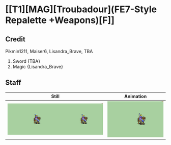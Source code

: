 # [\[T1\]\[MAG\]\[Troubadour\]\(FE7-Style Repalette +Weapons\)\[F\]]

## Credit

Pikmin1211, Maiser6, Lisandra_Brave, TBA

1. Sword {TBA}
6. Magic {Lisandra_Brave}
	
## Staff

| Still | Animation |
| :---: | :-------: |
| ![Staff still](./Staff_000.png) | ![Staff animation](./Staff.gif) |
